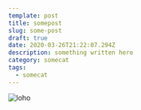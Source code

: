 ```yaml
---
template: post
title: somepost
slug: some-post
draft: true
date: 2020-03-26T21:22:07.294Z
description: something written here
category: somecat
tags:
  - somecat
---
```

![loho](/media/logo.png "some title")
